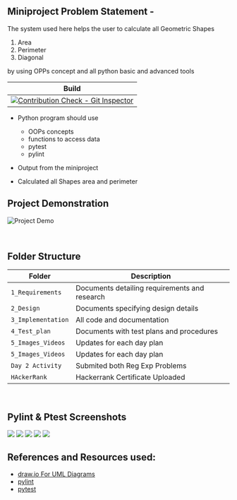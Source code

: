 ## Miniproject Problem Statement - 
The system used here helps the user to calculate all Geometric Shapes
1. Area
2. Perimeter
3. Diagonal

by using OPPs concept and all python basic and advanced tools

| Build             | 
| ------------------ |
| [![Contribution Check - Git Inspector](https://github.com/sumitbhimte/PythonProject/actions/workflows/gitIspector.yml/badge.svg)](https://github.com/sumitbhimte/PythonProject/actions/workflows/gitIspector.yml) |



* Python program should use
   * OOPs concepts
   * functions to access data
   * pytest 
   * pylint 
   
* Output from the miniproject
- Calculated all Shapes area and perimeter

## Project Demonstration

![Project Demo](5_Images_Videos/OutputVideo.gif)

<br>

## Folder Structure

| Folder             | Description                                   |
| ------------------ | --------------------------------------------- |
| `1_Requirements`   | Documents detailing requirements and research |
| `2_Design`         | Documents specifying design details           |
| `3_Implementation` | All code and documentation                    |
| `4_Test_plan`      | Documents with test plans and procedures      |
| `5_Images_Videos`  | Updates for each day plan                     |
| `5_Images_Videos`  | Updates for each day plan                     |
| `Day 2 Activity`   | Submited both Reg Exp Problems                |
| `HAckerRank`       | Hackerrank Certificate Uploaded               |

<br>


## Pylint & Ptest Screenshots
  ![](https://github.com/sumitbhimte/PythonProject/blob/main/5_Images_Videos/implementation.png)
  ![](https://github.com/sumitbhimte/PythonProject/blob/main/5_Images_Videos/implementation1.png)
  ![](https://github.com/sumitbhimte/PythonProject/blob/main/5_Images_Videos/test_circle.png)
  ![](https://github.com/sumitbhimte/PythonProject/blob/main/5_Images_Videos/test_shape_calculator.png)
  ![](https://github.com/sumitbhimte/PythonProject/blob/main/5_Images_Videos/test_triangle.png)



## References and Resources used:
  * [draw.io For UML Diagrams](https://www.draw.io)
  * [pylint](http://pylint.pycqa.org/en/latest/)
  * [pytest](https://docs.pytest.org/en/6.2.x/)
